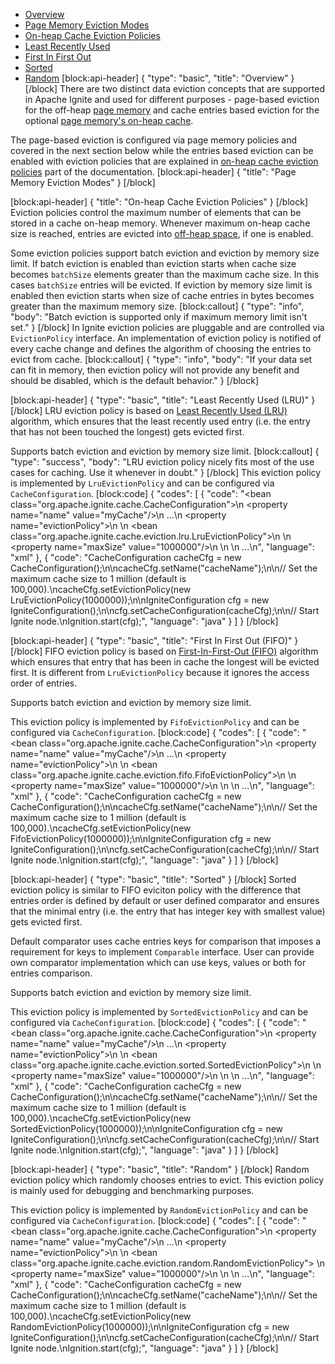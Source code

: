 * [Overview](#overview)
* [Page Memory Eviction Modes](#page-memory-eviction-modes)
* [On-heap Cache Eviction Policies](#on-heap-cache-eviction-policies)
 * [Least Recently Used](#least-recently-used-lru)
 * [First In First Out](#first-in-first-out-fifo)
 * [Sorted](#sorted)
 * [Random](#random)
[block:api-header]
{
  "type": "basic",
  "title": "Overview"
}
[/block]
There are two distinct data eviction concepts that are supported in Apache Ignite and used for different purposes - page-based eviction for the off-heap [page memory](doc:page-memory) and cache entries based eviction for the optional [page memory's on-heap cache](https://apacheignite.readme.io/docs/page-memory#section-on-heap-caching).

The page-based eviction is configured via page memory policies and covered in the next section below while the entries based eviction can be enabled with eviction policies that are explained in [on-heap cache eviction policies](#on-heap-cache-eviction-policies) part of the documentation.
[block:api-header]
{
  "title": "Page Memory Eviction Modes"
}
[/block]

[block:api-header]
{
  "title": "On-heap Cache Eviction Policies"
}
[/block]
Eviction policies control the maximum number of elements that can be stored in a cache on-heap memory.  Whenever maximum on-heap cache size is reached, entries are evicted into [off-heap space](doc:off-heap-memory), if one is enabled. 

Some eviction policies support batch eviction and eviction by memory size limit. If batch eviction is enabled than eviction starts when cache size becomes `batchSize` elements greater than the maximum cache size. In this cases `batchSize` entries will be evicted. If eviction by memory size limit is enabled then eviction starts when size of cache entries in bytes becomes greater than the maximum memory size.
[block:callout]
{
  "type": "info",
  "body": "Batch eviction is supported only if maximum memory limit isn't set."
}
[/block]
In Ignite eviction policies are pluggable and are controlled via `EvictionPolicy` interface. An implementation of eviction policy is notified of every cache change and defines the algorithm of choosing the entries to evict from cache. 
[block:callout]
{
  "type": "info",
  "body": "If your data set can fit in memory, then eviction policy will not provide any benefit and should be disabled, which is the default behavior."
}
[/block]

[block:api-header]
{
  "type": "basic",
  "title": "Least Recently Used (LRU)"
}
[/block]
LRU eviction policy is based on [Least Recently Used (LRU)](http://en.wikipedia.org/wiki/Cache_algorithms#Least_Recently_Used) algorithm, which ensures that the least recently used entry (i.e. the entry that has not been touched the longest) gets evicted first. 

Supports batch eviction and eviction by memory size limit.
[block:callout]
{
  "type": "success",
  "body": "LRU eviction policy nicely fits most of the use cases for caching. Use it whenever in doubt."
}
[/block]
This eviction policy is implemented by `LruEvictionPolicy` and can be configured via `CacheConfiguration`.
[block:code]
{
  "codes": [
    {
      "code": "<bean class=\"org.apache.ignite.cache.CacheConfiguration\">\n  <property name=\"name\" value=\"myCache\"/>\n    ...\n    <property name=\"evictionPolicy\">\n        <!-- LRU eviction policy. -->\n        <bean class=\"org.apache.ignite.cache.eviction.lru.LruEvictionPolicy\">\n            <!-- Set the maximum cache size to 1 million (default is 100,000). -->\n            <property name=\"maxSize\" value=\"1000000\"/>\n        </bean>\n    </property>\n    ...\n</bean>",
      "language": "xml"
    },
    {
      "code": "CacheConfiguration cacheCfg = new CacheConfiguration();\n\ncacheCfg.setName(\"cacheName\");\n\n// Set the maximum cache size to 1 million (default is 100,000).\ncacheCfg.setEvictionPolicy(new LruEvictionPolicy(1000000));\n\nIgniteConfiguration cfg = new IgniteConfiguration();\n\ncfg.setCacheConfiguration(cacheCfg);\n\n// Start Ignite node.\nIgnition.start(cfg);",
      "language": "java"
    }
  ]
}
[/block]

[block:api-header]
{
  "type": "basic",
  "title": "First In First Out (FIFO)"
}
[/block]
FIFO eviction policy is based on [First-In-First-Out (FIFO)](https://en.wikipedia.org/wiki/FIFO) algorithm which ensures that entry that has been in cache the longest will be evicted first. It is different from `LruEvictionPolicy` because it ignores the access order of entries. 

Supports batch eviction and eviction by memory size limit.

This eviction policy is implemented by `FifoEvictionPolicy` and can be configured via `CacheConfiguration`.
[block:code]
{
  "codes": [
    {
      "code": "<bean class=\"org.apache.ignite.cache.CacheConfiguration\">\n  <property name=\"name\" value=\"myCache\"/>\n    ...\n    <property name=\"evictionPolicy\">\n        <!-- FIFO eviction policy. -->\n        <bean class=\"org.apache.ignite.cache.eviction.fifo.FifoEvictionPolicy\">\n            <!-- Set the maximum cache size to 1 million (default is 100,000). -->\n            <property name=\"maxSize\" value=\"1000000\"/>\n        </bean>\n    </property>\n    ...\n</bean>",
      "language": "xml"
    },
    {
      "code": "CacheConfiguration cacheCfg = new CacheConfiguration();\n\ncacheCfg.setName(\"cacheName\");\n\n// Set the maximum cache size to 1 million (default is 100,000).\ncacheCfg.setEvictionPolicy(new FifoEvictionPolicy(1000000));\n\nIgniteConfiguration cfg = new IgniteConfiguration();\n\ncfg.setCacheConfiguration(cacheCfg);\n\n// Start Ignite node.\nIgnition.start(cfg);",
      "language": "java"
    }
  ]
}
[/block]

[block:api-header]
{
  "type": "basic",
  "title": "Sorted"
}
[/block]
Sorted eviction policy is similar to FIFO eviciton policy with the difference that entries order is defined by default or user defined comparator and ensures that the minimal entry (i.e. the entry that has integer key with smallest value) gets evicted first.

Default comparator uses cache entries keys for comparison that imposes a requirement for keys to implement `Comparable` interface. User can provide own comparator implementation which can use keys, values or both for entries comparison.

Supports batch eviction and eviction by memory size limit.

This eviction policy is implemented by `SortedEvictionPolicy` and can be configured via `CacheConfiguration`.
[block:code]
{
  "codes": [
    {
      "code": "<bean class=\"org.apache.ignite.cache.CacheConfiguration\">\n  <property name=\"name\" value=\"myCache\"/>\n    ...\n    <property name=\"evictionPolicy\">\n        <!-- Sorted eviction policy. -->\n        <bean class=\"org.apache.ignite.cache.eviction.sorted.SortedEvictionPolicy\">\n            <!-- Set the maximum cache size to 1 million (default is 100,000) and use default comparator. -->\n            <property name=\"maxSize\" value=\"1000000\"/>\n        </bean>\n    </property>\n    ...\n</bean>",
      "language": "xml"
    },
    {
      "code": "CacheConfiguration cacheCfg = new CacheConfiguration();\n\ncacheCfg.setName(\"cacheName\");\n\n// Set the maximum cache size to 1 million (default is 100,000).\ncacheCfg.setEvictionPolicy(new SortedEvictionPolicy(1000000));\n\nIgniteConfiguration cfg = new IgniteConfiguration();\n\ncfg.setCacheConfiguration(cacheCfg);\n\n// Start Ignite node.\nIgnition.start(cfg);",
      "language": "java"
    }
  ]
}
[/block]

[block:api-header]
{
  "type": "basic",
  "title": "Random"
}
[/block]
Random eviction policy which randomly chooses entries to evict. This eviction policy is mainly used for debugging and benchmarking purposes.

This eviction policy is implemented by `RandomEvictionPolicy` and can be configured via `CacheConfiguration`.
[block:code]
{
  "codes": [
    {
      "code": "<bean class=\"org.apache.ignite.cache.CacheConfiguration\">\n  <property name=\"name\" value=\"myCache\"/>\n    ...\n    <property name=\"evictionPolicy\">\n        <!-- Random eviction policy. -->\n        <bean class=\"org.apache.ignite.cache.eviction.random.RandomEvictionPolicy\">            <!-- Set the maximum cache size to 1 million (default is 100,000). -->\n            <property name=\"maxSize\" value=\"1000000\"/>\n        </bean>\n    </property>\n    ...\n</bean>",
      "language": "xml"
    },
    {
      "code": "CacheConfiguration cacheCfg = new CacheConfiguration();\n\ncacheCfg.setName(\"cacheName\");\n\n// Set the maximum cache size to 1 million (default is 100,000).\ncacheCfg.setEvictionPolicy(new RandomEvictionPolicy(1000000));\n\nIgniteConfiguration cfg = new IgniteConfiguration();\n\ncfg.setCacheConfiguration(cacheCfg);\n\n// Start Ignite node.\nIgnition.start(cfg);",
      "language": "java"
    }
  ]
}
[/block]